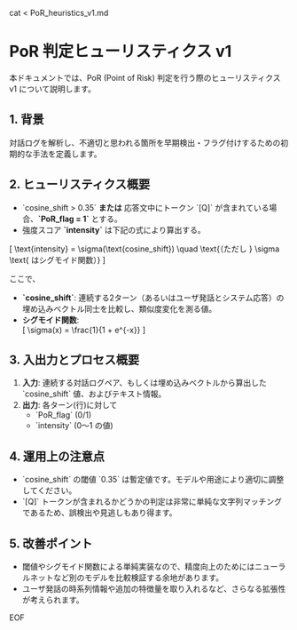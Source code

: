 cat <<EOF > PoR_heuristics_v1.md
# PoR 判定ヒューリスティクス v1

本ドキュメントでは、PoR (Point of Risk) 判定を行う際のヒューリスティクス v1 について説明します。

## 1. 背景
対話ログを解析し、不適切と思われる箇所を早期検出・フラグ付けするための初期的な手法を定義します。

## 2. ヒューリスティクス概要
- \`cosine_shift > 0.35\` **または** 応答文中にトークン \`[Q]\` が含まれている場合、**\`PoR_flag = 1\`** とする。
- 強度スコア **\`intensity\`** は下記の式により算出する。

\[
  \text{intensity} = \sigma(\text{cosine_shift}) 
  \quad \text{（ただし } \sigma \text{ はシグモイド関数）}
\]

ここで、
- **\`cosine_shift\`**: 連続する2ターン（あるいはユーザ発話とシステム応答）の埋め込みベクトル同士を比較し、類似度変化を測る値。  
- **シグモイド関数**:  
\[
  \sigma(x) = \frac{1}{1 + e^{-x}}
\]

## 3. 入出力とプロセス概要
1. **入力**: 連続する対話ログペア、もしくは埋め込みベクトルから算出した \`cosine_shift\` 値、およびテキスト情報。  
2. **出力**: 各ターン(行)に対して  
   - \`PoR_flag\` (0/1)  
   - \`intensity\` (0〜1 の値)

## 4. 運用上の注意点
- \`cosine_shift\` の閾値 \`0.35\` は暫定値です。モデルや用途により適切に調整してください。  
- \`[Q]\` トークンが含まれるかどうかの判定は非常に単純な文字列マッチングであるため、誤検出や見逃しもあり得ます。

## 5. 改善ポイント
- 閾値やシグモイド関数による単純実装なので、精度向上のためにはニューラルネットなど別のモデルを比較検証する余地があります。
- ユーザ発話の時系列情報や追加の特徴量を取り入れるなど、さらなる拡張性が考えられます。

EOF